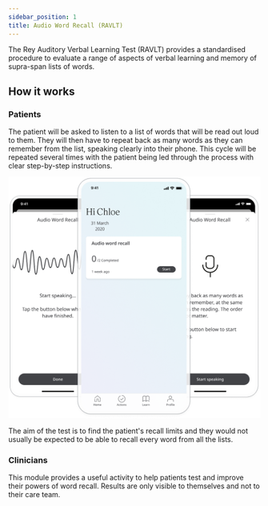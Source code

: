 ```yaml
---
sidebar_position: 1
title: Audio Word Recall (RAVLT)
---
```


The Rey Auditory Verbal Learning Test (RAVLT) provides a standardised procedure to evaluate a range of aspects of verbal learning and memory of supra-span lists of words.

## How it works

### Patients

The patient will be asked to listen to a list of words that will be read out loud to them. They will then have to repeat back as many words as they can remember from the list, speaking clearly into their phone. This cycle will be repeated several times with the patient being led through the process with clear step-by-step instructions.

![Accessing the Audio Word Recall in the Huma Care App](./assets/audio-word-recall.png)

The aim of the test is to find the patient's recall limits and they would not usually be expected to be able to recall every word from all the lists.

### Clinicians

This module provides a useful activity to help patients test and improve their powers of word recall. Results are only visible to themselves and not to their care team.
